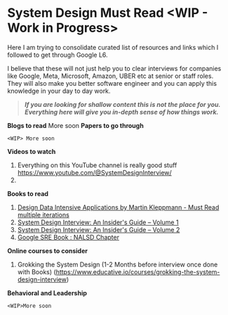 

# System Design Must Read <WIP - Work in Progress>

Here I am trying to consolidate curated list of resources and links which I followed to get through Google L6. 

I believe that these will not just help you to clear interviews for companies like Google, Meta, Microsoft, Amazon, UBER etc at senior or staff roles. They will also make you better software engineer and you can apply this knowledge in your day to day work.

> ***If you are looking for shallow content this is not the place for you. Everything here will give you in-depth sense of how things work.***


**Blogs to read**
More soon
**Papers to go through**

    <WIP> More soon

**Videos to watch**
1.  Everything on this YouTube channel is really good stuff https://www.youtube.com/@SystemDesignInterview/
2. 

**Books to read**
1. [Design Data Intensive Applications by Martin Kleppmann - Must Read multiple iterations](https://amzn.in/d/cf2c1cn)
2. [System Design Interview: An Insider's Guide – Volume 1](https://amzn.in/d/d5J1o29)
3. [System Design Interview: An Insider's Guide – Volume 2](https://amzn.in/d/dn9CIdK)
4. [Google SRE Book : NALSD Chapter](https://sre.google/workbook/non-abstract-design/)


**Online courses to consider**
1. Grokking the System Design (1-2 Months before interview once done with Books) (https://www.educative.io/courses/grokking-the-system-design-interview)

**Behavioral and Leadership**

    <WIP>More soon
